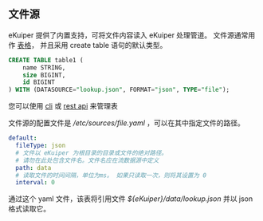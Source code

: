 ## 文件源

eKuiper 提供了内置支持，可将文件内容读入 eKuiper 处理管道。 文件源通常用作 [表格](../../sqls/tables.md)， 并且采用 create table 语句的默认类型。

```sql
CREATE TABLE table1 (
    name STRING,
    size BIGINT,
    id BIGINT
) WITH (DATASOURCE="lookup.json", FORMAT="json", TYPE="file");
```

您可以使用 [cli](../../operation/cli/tables.md) 或 [rest api](../../operation/restapi/tables.md) 来管理表

文件源的配置文件是 */etc/sources/file.yaml* ，可以在其中指定文件的路径。

```yaml
default:
  fileType: json
  # 文件以 eKuiper 为根目录的目录或文件的绝对路径。
  # 请勿在此处包含文件名。文件名应在流数据源中定义
  path: data
  # 读取文件的时间间隔，单位为ms。 如果只读取一次，则将其设置为 0
  interval: 0
```

通过这个 yaml 文件，该表将引用文件 *${eKuiper}/data/lookup.json* 并以 json 格式读取它。